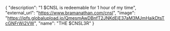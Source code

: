 {
  "description": "1 $CNSL is redeemable for 1 hour of my time", 
  "external_url": "https://www.bramanathan.com/cnsl", 
  "image": "https://ipfs.globalupload.io/QmesmAwDBnfT2JNKdEjE37aM3MJmHaikDtsTcGNFrWi2VW", 
  "name": "THE $CNSL3R"
}
